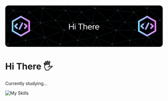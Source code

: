 ![Header](https://github.com/rifqidaiva/rifqidaiva/blob/main/assets/github_header.png)

# Hi There 🖐

Currently studying...

![My Skills](https://skillicons.dev/icons?i=c,cpp,go,html,css,js,ts,vue,nuxt,dart,flutter)
